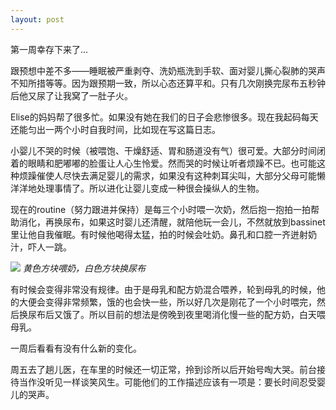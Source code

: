```yaml
---
layout: post
---
```


第一周幸存下来了...

跟预想中差不多——睡眠被严重剥夺、洗奶瓶洗到手软、面对婴儿撕心裂肺的哭声不知所措等等。因为跟预期一致，所以心态还算平和。只有几次刚换完尿布五秒钟后他又尿了让我窝了一肚子火。

Elise的妈妈帮了很多忙。如果没有她在我们的日子会悲惨很多。现在我起码每天还能匀出一两个小时自我时间，比如现在写这篇日志。

小婴儿不哭的时候（被喂饱、干燥舒适、胃和肠道没有气）很可爱。大部分时间闭着的眼睛和肥嘟嘟的脸蛋让人心生怜爱。然而哭的时候让听者烦躁不已。也可能这种烦躁催使人尽快去满足婴儿的需求，如果没有这种刺耳尖叫，大部分父母可能懒洋洋地处理事情了。所以进化让婴儿变成一种很会操纵人的生物。

现在的routine（努力跟进并保持）是每三个小时喂一次奶，然后抱一抱拍一拍帮助消化，再换尿布，如果这时婴儿还清醒，就陪他玩一会儿，不然就放到bassinet里让他自我催眠。有时候他喝得太猛，拍的时候会吐奶。鼻孔和口腔一齐迸射奶汁，吓人一跳。

![](https://user-images.githubusercontent.com/7303373/131900192-16b9feed-6751-45f5-9776-2180824187fc.png)
*黄色方块喂奶，白色方块换尿布*

有时候会变得非常没有规律。由于是母乳和配方奶混合喂养，轮到母乳的时候，他的大便会变得非常频繁，饿的也会快一些，所以好几次是刚花了一个小时喂完，然后换尿布后又饿了。所以目前的想法是傍晚到夜里喝消化慢一些的配方奶，白天喂母乳。

一周后看看有没有什么新的变化。

周五去了趟儿医，在车里的时候还一切正常，拎到诊所以后开始号啕大哭。前台接待当作没听见一样谈笑风生。可能他们的工作描述应该有一项是：要长时间忍受婴儿的哭声。